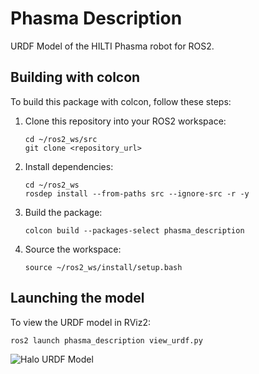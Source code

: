 # Phasma Description

URDF Model of the HILTI Phasma robot for ROS2.

## Building with colcon

To build this package with colcon, follow these steps:

1. Clone this repository into your ROS2 workspace:
   ```
   cd ~/ros2_ws/src
   git clone <repository_url>
   ```

2. Install dependencies:
   ```
   cd ~/ros2_ws
   rosdep install --from-paths src --ignore-src -r -y
   ```

3. Build the package:
   ```
   colcon build --packages-select phasma_description
   ```

4. Source the workspace:
   ```
   source ~/ros2_ws/install/setup.bash
   ```

## Launching the model

To view the URDF model in RViz2:
```
ros2 launch phasma_description view_urdf.py
```

![Halo URDF Model](./doc/phasma_urdf.png  "Phasma URDF Model")

